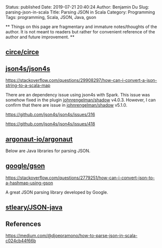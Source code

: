 Status: published
Date: 2019-07-21 20:40:24
Author: Benjamin Du
Slug: parsing-json-in-scala
Title: Parsing JSON in Scala
Category: Programming
Tags: programming, Scala, JSON, Java, gson

**
Things on this page are fragmentary and immature notes/thoughts of the author.
It is not meant to readers but rather for convenient reference of the author and future improvement.
**


## [circe/circe](https://github.com/circe/circe)

## [json4s/json4s](https://github.com/json4s/json4s)

https://stackoverflow.com/questions/29908297/how-can-i-convert-a-json-string-to-a-scala-map

There are an dependency issue using json4s with Spark. 
This issue was somehow fixed in the plugin 
[johnrengelman/shadow](https://github.com/johnrengelman/shadow) v4.0.3.
However, 
I can confirm that there are issue in 
[johnrengelman/shadow](https://github.com/johnrengelman/shadow) v5.1.0.


https://github.com/json4s/json4s/issues/316

https://github.com/json4s/json4s/issues/418

## [argonaut-io/argonaut](https://github.com/argonaut-io/argonaut)



Below are Java libraries for parsing JSON.

## [google/gson](https://github.com/google/gson)

https://stackoverflow.com/questions/2779251/how-can-i-convert-json-to-a-hashmap-using-gson

A great JSON parsing library developed by Google.

## [stleary/JSON-java](https://github.com/stleary/JSON-java)


## References

https://medium.com/@djoepramono/how-to-parse-json-in-scala-c024cb44f66b
